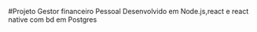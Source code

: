 

#Projeto Gestor financeiro Pessoal
Desenvolvido em Node.js,react e react native com bd em Postgres



